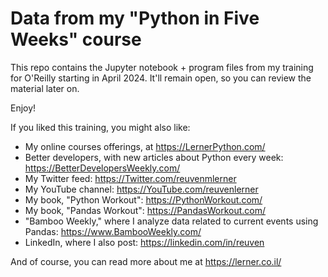 # Data from my "Python in Five Weeks" course

This repo contains the Jupyter notebook + program files from my training for O'Reilly starting in April 2024.  It'll remain open, so you can review the material later on.

Enjoy!

If you liked this training, you might also like:

- My online courses offerings, at https://LernerPython.com/
- Better developers, with new articles about Python every week: https://BetterDevelopersWeekly.com/
- My Twitter feed: https://Twitter.com/reuvenmlerner
- My YouTube channel: https://YouTube.com/reuvenlerner
- My book, "Python Workout": https://PythonWorkout.com/
- My book, "Pandas Workout": https://PandasWorkout.com/
- "Bamboo Weekly," where I analyze data related to current events using Pandas: https://www.BambooWeekly.com/
- LinkedIn, where I also post: https://linkedin.com/in/reuven

And of course, you can read more about me at https://lerner.co.il/
